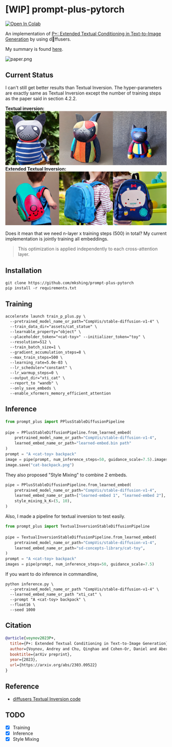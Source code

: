 # [WIP] prompt-plus-pytorch
<a href="https://colab.research.google.com/gist/mkshing/a4a7745572690427a83e942248126b3c/sd_prompt_plus_training.ipynb" target="_parent"><img src="https://colab.research.google.com/assets/colab-badge.svg" alt="Open In Colab"/></a>

An implementation of [P+: Extended Textual Conditioning in Text-to-Image Generation](https://prompt-plus.github.io/) by using d🧨ffusers. 

My summary is found [here](https://twitter.com/mk1stats/status/1637785231729262592).

![paper.png](https://prompt-plus.github.io/files/inversion_examples.jpeg)

## Current Status
I can't still get better results than Textual Inversion. 
The hyper-parameters are exactly same as Textual Inversion except the number of training steps as the paper said in section 4.2.2.

**Textual inversion:**
![ti](assets/outputs/ti.png)
**Extended Textual Inversion:**
![xti](assets/outputs/xti_v1.png)

Does it mean that we need n-layer x training steps (500) in total? My current implementation is jointly training all embeddings. 
> This optimization is applied independently to each cross-attention layer.

## Installation
```commandline
git clone https://github.com/mkshing/prompt-plus-pytorch
pip install -r requirements.txt
```

## Training
```commandline
accelerate launch train_p_plus.py \
  --pretrained_model_name_or_path="CompVis/stable-diffusion-v1-4" \
  --train_data_dir="assets/cat_statue" \
  --learnable_property="object" \
  --placeholder_token="<cat-toy>" --initializer_token="toy" \
  --resolution=512 \
  --train_batch_size=1 \
  --gradient_accumulation_steps=8 \
  --max_train_steps=500 \
  --learning_rate=5.0e-03 \
  --lr_scheduler="constant" \
  --lr_warmup_steps=0 \
  --output_dir="xti_cat" \
  --report_to "wandb" \
  --only_save_embeds \
  --enable_xformers_memory_efficient_attention
```

## Inference

```python
from prompt_plus import PPlusStableDiffusionPipeline

pipe = PPlusStableDiffusionPipeline.from_learned_embed(
    pretrained_model_name_or_path="CompVis/stable-diffusion-v1-4",
    learned_embed_name_or_path="learned-embed.bin path"
)
prompt = "A <cat-toy> backpack"
image = pipe(prompt, num_inference_steps=50, guidance_scale=7.5).images[0]
image.save("cat-backpack.png")
```
They also proposed "Style Mixing" to combine 2 embeds. 
```python
pipe = PPlusStableDiffusionPipeline.from_learned_embed(
    pretrained_model_name_or_path="CompVis/stable-diffusion-v1-4",
    learned_embed_name_or_path=["learned-embed 1", "learned-embed 2"],
    style_mixing_k_K=(5, 10),
)
```
Also, I made a pipeline for textual inversion to test easily. 
```python
from prompt_plus import TextualInversionStableDiffusionPipeline

pipe = TextualInversionStableDiffusionPipeline.from_learned_embed(
    pretrained_model_name_or_path="CompVis/stable-diffusion-v1-4",
    learned_embed_name_or_path="sd-concepts-library/cat-toy",
)
prompt = "A <cat-toy> backpack"
images = pipe(prompt, num_inference_steps=50, guidance_scale=7.5)
```

If you want to do inference in commandline, 
```commandline
python inference.py \
  --pretrained_model_name_or_path "CompVis/stable-diffusion-v1-4" \
  --learned_embed_name_or_path "xti_cat" \
  --prompt "A <cat-toy> backpack" \
  --float16 \
  --seed 1000
```
## Citation

```bibtex
@article{voynov2023P+,
  title={P+: Extended Textual Conditioning in Text-to-Image Generation},
  author={Voynov, Andrey and Chu, Qinghao and Cohen-Or, Daniel and Aberman, Kfir},
  booktitle={arXiv preprint},
  year={2023},
  url={https://arxiv.org/abs/2303.09522}
} 
```

## Reference
- [diffusers Textual Inversion code](https://github.com/huggingface/diffusers/tree/main/examples/textual_inversion)

## TODO
- [x] Training
- [x] Inference
- [x] Style Mixing